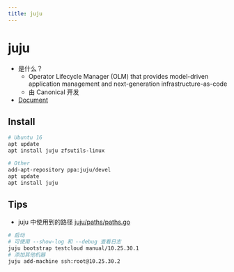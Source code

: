 ```yaml
---
title: juju
---
```


# juju
* 是什么？
  * Operator Lifecycle Manager (OLM) that provides model-driven application management and next-generation infrastructure-as-code
  * 由 Canonical 开发
* [Document](https://jujucharms.com/docs/stable/)

## Install

```bash
# Ubuntu 16
apt update
apt install juju zfsutils-linux

# Other
add-apt-repository ppa:juju/devel
apt update
apt install juju
```

## Tips

* juju 中使用到的路径 [juju/paths/paths.go](https://github.com/juju/juju/blob/master/juju/paths/paths.go)

```bash
# 启动
# 可使用 --show-log 和 --debug 查看日志
juju bootstrap testcloud manual/10.25.30.1
# 添加其他机器
juju add-machine ssh:root@10.25.30.2

```
